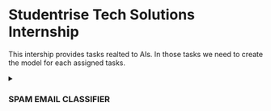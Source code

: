 # Studentrise Tech Solutions Internship

This intership provides tasks realted to AIs. In those tasks we need to create the model for each assigned tasks.

<details>
  
<summary><h3>SPAM EMAIL CLASSIFIER</h3></summary>

Creating an AI model to classify emails as spam or not spam involves several steps, including data collection, preprocessing, feature extraction, and model training. Here's a step-by-step guide to building such a classifier:

**Step 1:** Data Collection
You can use the Enron email dataset, which is publicly available and commonly used for email classification tasks.

**Step 2:** Data Preprocessing
Preprocessing involves cleaning the text data to make it suitable for feature extraction and model training. Common preprocessing steps include:

Removing HTML tags: Emails often contain HTML content.

Removing special characters and numbers: These are usually not helpful for text classification.

Converting text to lowercase: This ensures uniformity.

Removing stop words: Words like "and", "the", etc., which are not useful for classification.

Stemming or lemmatization: Reducing words to their base forms.

**Step 3:** Feature Extraction
Feature extraction involves converting text data into numerical features that can be used by machine learning algorithms. Common techniques include:

Bag of Words (BoW): Representing text as a set of word frequencies.

Term Frequency-Inverse Document Frequency (TF-IDF): A more refined version of BoW that accounts for the importance of words.

Word Embeddings: Using pre-trained models like Word2Vec or GloVe to convert words into dense vectors.

**Step 4:** Model Training
Several machine learning algorithms can be used to train the classifier, including:

Logistic Regression: A simple and effective baseline model.
Naive Bayes: Particularly suited for text classification tasks.
Support Vector Machines (SVM): Effective for high-dimensional spaces.
Random Forest: An ensemble method that is robust and powerful.
Neural Networks: Including simple feedforward networks or more complex architectures like LSTM or Transformers for advanced performance.
**Step 5:** Model Evaluation
Evaluating the performance of your model using metrics such as accuracy, precision, recall, F1-score, and ROC-AUC.

**Step 6:** Deployment
Deploying the model in a production environment where it can classify incoming emails in real-time.

Here’s a simplified implementation using Python and common libraries like Scikit-learn, NLTK, and Pandas:

python
```
import pandas as pd
import numpy as np
from sklearn.model_selection import train_test_split
from sklearn.feature_extraction.text import TfidfVectorizer
from sklearn.naive_bayes import MultinomialNB
from sklearn.metrics import accuracy_score, precision_score, recall_score, f1_score
import re
import nltk
from nltk.corpus import stopwords

# Download stopwords
nltk.download('stopwords')

# Load the dataset (assuming it's already downloaded and extracted)
emails = pd.read_csv('enron_emails.csv')

# Preprocessing function
def preprocess_text(text):
    # Remove HTML tags
    text = re.sub(r'<.*?>', '', text)
    # Remove special characters and numbers
    text = re.sub(r'\W', ' ', text)
    text = re.sub(r'\d', ' ', text)
    # Convert to lowercase
    text = text.lower()
    # Remove stop words
    stop_words = set(stopwords.words('english'))
    text = ' '.join(word for word in text.split() if word not in stop_words)
    return text

# Apply preprocessing
emails['clean_text'] = emails['message'].apply(preprocess_text)

# Feature extraction
vectorizer = TfidfVectorizer(max_features=3000)
X = vectorizer.fit_transform(emails['clean_text']).toarray()
y = emails['label']  # Assuming 'label' is the column with spam/ham labels

# Split the data
X_train, X_test, y_train, y_test = train_test_split(X, y, test_size=0.2, random_state=42)

# Train a model
model = MultinomialNB()
model.fit(X_train, y_train)

# Predict and evaluate
y_pred = model.predict(X_test)

# Evaluation metrics
accuracy = accuracy_score(y_test, y_pred)
precision = precision_score(y_test, y_pred, pos_label='spam')
recall = recall_score(y_test, y_pred, pos_label='spam')
f1 = f1_score(y_test, y_pred, pos_label='spam')

print(f'Accuracy: {accuracy}')
print(f'Precision: {precision}')
print(f'Recall: {recall}')
print(f'F1 Score: {f1}')
```

</details>
